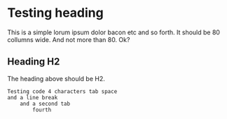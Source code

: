 # Testing heading #

This is a simple lorum ipsum dolor bacon etc and so
forth. It should be 80 collumns wide. And not more than 80. Ok?


## Heading H2 ## 

The heading above should be H2. 

    Testing code 4 characters tab space
    and a line break 
    	and a second tab
			fourth
